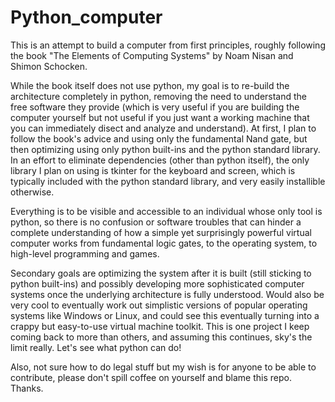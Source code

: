 # Python_computer
This is an attempt to build a computer from first principles, roughly following the book "The Elements of Computing Systems" by Noam Nisan and Shimon Schocken. 

While the book itself does not use python, my goal is to re-build the architecture completely in python, removing the need to understand the free software they provide (which is very useful if you are building the computer yourself but not useful if you just want a working machine that you can immediately disect and analyze and understand). At first, I plan to follow the book's advice and using only the fundamental Nand gate, but then optimizing using only python built-ins and the python standard library. In an effort to eliminate dependencies (other than python itself), the only library I plan on using is tkinter for the keyboard and screen, which is typically included with the python standard library, and very easily installible otherwise.

Everything is to be visible and accessible to an individual whose only tool is python, so there is no confusion or software troubles that can hinder a complete understanding of how a simple yet surprisingly powerful virtual computer works from fundamental logic gates, to the operating system, to high-level programming and games.

Secondary goals are optimizing the system after it is built (still sticking to python built-ins) and possibly developing more sophisticated computer systems once the underlying architecture is fully understood. Would also be very cool to eventually work out simplistic versions of popular operating systems like Windows or Linux, and could see this eventually turning into a crappy but easy-to-use virtual machine toolkit. This is one project I keep coming back to more than others, and assuming this continues, sky's the limit really. Let's see what python can do! 

Also, not sure how to do legal stuff but my wish is for anyone to be able to contribute, please don't spill coffee on yourself and blame this repo. Thanks.
